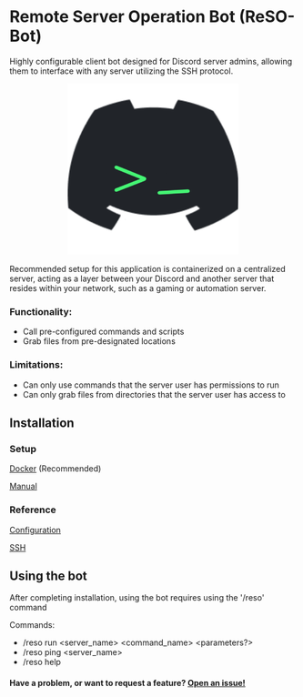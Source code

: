 # Remote Server Operation Bot (ReSO-Bot)

Highly configurable client bot designed for Discord server admins, allowing them to interface with any server utilizing the SSH protocol.

<p align="center">
  <img src="https://raw.githubusercontent.com/EvinRWatson/ReSO-Bot/master/ReSO_Bot_Logo.jpg" width="300" height="300"/>
</p>

Recommended setup for this application is containerized on a centralized server, acting as a layer between your Discord and another server that resides within your network, such as a gaming or automation server.

### Functionality:
- Call pre-configured commands and scripts
- Grab files from pre-designated locations

### Limitations:
- Can only use commands that the server user has permissions to run
- Can only grab files from directories that the server user has access to

## Installation

### Setup 

[Docker](/Docs/Docker_Install.MD) (Recommended)

[Manual](/Docs/Manual_Install.MD)

### Reference

[Configuration](/Docs/Configuration.MD)

[SSH](/Docs/SSH_Setup.MD)

## Using the bot

After completing installation, using the bot requires using the '/reso' command

Commands:

- /reso run <server_name> <command_name> <parameters?>
- /reso ping <server_name>
- /reso help

#### Have a problem, or want to request a feature? [Open an issue!](https://github.com/EvinRWatson/ReSO-Bot/issues/new)